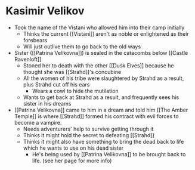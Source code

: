 # Kasimir Velikov

* Took the name of the Vistani who allowed him into their camp initially
  * Thinks the current [[Vistani]] aren't as noble or enlightened as their forebears
  * Will just outlive them to go back to the old ways
* Sister ([[Patrina Velikovna]]) is sealed in the catacombs below [[Castle Ravenloft]]
  * Stoned her to death with the other [[Dusk Elves]] because he thought she was [[Strahd]]'s concubine
  * All the women of his tribe were slaughtered by Strahd as a result, plus Strahd cut off his ears
    * Wears a cowl to hide the mutilation
  * Wants to get back at Strahd as a result, and frequently sees his sister in his dreams
* [[Patrina Velikovna]] came to him in a dream and told him [[The Amber Temple]] is where [[Strahd]] formed his contract with evil forces to become a vampire.
  * Needs adventurers' help to survive getting through it
  * Thinks it might hold the secret to defeating [[Strahd]]
  * Thinks it might also have something to bring the dead back to life which he wants to use on his dead sister
    * He's being used by [[Patrina Velikovna]] to be brought back to life. (see her page for more info)